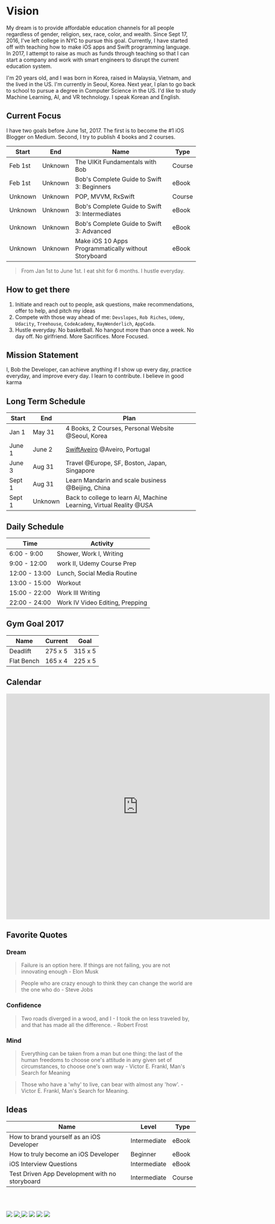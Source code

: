 # Vision
My dream is to provide affordable education channels for all people regardless of gender, religion, sex, race, color, and wealth. Since Sept 17, 2016, I've left college in NYC to pursue this goal. Currently, I have started off with teaching how to make iOS apps and Swift programming language. In 2017, I attempt to raise as much as funds through teaching so that I can start a company and work with smart engineers to disrupt the current education system.

I'm 20 years old, and I was born in Korea, raised in Malaysia, Vietnam, and the lived in the US. I'm currently in Seoul, Korea. Next year, I plan to go back to school to pursue a degree in Computer Science in the US. I'd like to study Machine Learning, AI, and VR technology. I speak Korean and English.

## Current Focus
 I have two goals before June 1st, 2017. The first is to become the #1 iOS Blogger on Medium. Second, I try to publish 4 books and 2 courses.

| Start  |  End     |  Name | Type |
|----------|-------|--------|-----|
| Feb 1st |  Unknown  |  The UIKit Fundamentals with Bob | Course |
| Feb 1st | Unknown | Bob's Complete Guide to Swift 3: Beginners | eBook |
| Unknown | Unknown | POP, MVVM, RxSwift | Course  |
| Unknown | Unknown | Bob's Complete Guide to Swift 3: Intermediates | eBook |
| Unknown| Unknown | Bob's Complete Guide to Swift 3: Advanced | eBook |
| Unknown| Unknown | Make iOS 10 Apps Programmatically without Storyboard | eBook |

> From Jan 1st to June 1st. I eat shit for 6 months. I hustle everyday.

## How to get there
1. Initiate and reach out to people, ask questions, make recommendations, offer to help, and pitch my ideas
2. Compete with those way ahead of me: `Devslopes`, `Rob Riches`, `Udemy`, `Udacity`, `Treehouse`, `CodeAcademy`, `RayWenderlich`, `AppCoda`.
3. Hustle everyday. No basketball. No hangout more than once a week. No day off. No girlfriend. More Sacrifices. More Focused.

## Mission Statement
I, Bob the Developer, can achieve anything if I show up every day, practice everyday, and improve every day. I learn to contribute. I believe in good karma

## Long Term Schedule
| Start  | End            | Plan                                                                  |
|----------------|--------------------|-----------------------------------------------------------------------|
| Jan 1 | May 31 | 4 Books, 2 Courses, Personal Website @Seoul, Korea |
| June 1 | June 2   | [SwiftAveiro](https://twitter.com/SwiftAveiro) @Aveiro, Portugal       |
| June 3  | Aug 31  | Travel @Europe, SF, Boston, Japan, Singapore               |
| Sept 1  | Aug 31 | Learn Mandarin and scale business @Beijing, China              |
| Sept 1 | Unknown     | Back to college to learn AI, Machine Learning, Virtual Reality @USA|


## Daily Schedule
| Time  | Activity |
|---------|----------|
| 6:00 - 9:00 | Shower, Work I, Writing |
| 9:00 - 12:00 | work II, Udemy Course Prep |
| 12:00 - 13:00 | Lunch, Social Media Routine |
| 13:00 - 15:00 | Workout |
| 15:00 - 22:00 | Work III Writing |
| 22:00 - 24:00 | Work IV Video Editing, Prepping |


## Gym Goal 2017
| Name  |  Current |  Goal  |
|---------|----------|-------|
| Deadlift | 275 x 5 | 315 x 5 |
| Flat Bench | 165 x 4 | 225 x 5 |

## Calendar
<iframe src="https://calendar.google.com/calendar/embed?height=600&amp;wkst=2&amp;hl=en&amp;bgcolor=%23ffffff&amp;src=bobleesj%40gmail.com&amp;color=%231B887A&amp;ctz=Asia%2FSeoul" style="border-width:0" width="700" height="600" frameborder="0" scrolling="no"></iframe>


## Favorite Quotes

### Dream
> Failure is an option here. If things are not failing, you are not innovating enough - Elon Musk

> People who are crazy enough to think they can change the world are the one who do - Steve Jobs

### Confidence
> Two roads diverged in a wood, and I - I took the on less traveled by, and that has made all the difference. - Robert Frost

### Mind
> Everything can be taken from a man but one thing: the last of the human freedoms to choose one's attitude in any given set of circumstances, to choose one's own way - Victor E. Frankl, Man's Search for Meaning

>  Those who have a 'why' to live, can bear with almost any 'how'. - Victor E. Frankl, Man's Search for Meaning.

## Ideas
| Name | Level | Type |
|---------|------------|----------|
| How to brand yourself as an iOS Developer | Intermediate | eBook |
| How to truly become an iOS Developer | Beginner | eBook |
| iOS Interview Questions | Intermediate | eBook |
| Test Driven App Development with no storyboard | Intermediate | Course |

<br>
<br>
<p><a href="https://facebook.com/bobthedeveloper"><img src="https://img.shields.io/badge/Facebook-Like-3B5998.svg"></a> <a href="https://youtube.com/bobthedeveloper"><img src="https://img.shields.io/badge/YouTube-Subscribe-CE1312.svg"</a> <a href="https://twitter.com/bobleesj"><img src="https://img.shields.io/badge/Twitter-Follow-55ACEE.svg"></a> <a href="https://instagram.com/bob_the_developer
"><img src="https://img.shields.io/badge/Instagram-Follow-BB2F92.svg"></a> <a href="https://linkedin.com/in/bobleesj"><img src= "https://img.shields.io/badge/LinkedIn-Connect-0077B5.svg"></a>
<a href="https://medium.com/@bobleesj"><img src="https://img.shields.io/badge/Medium-Read-00AB6C.svg"/></a>
</p>
